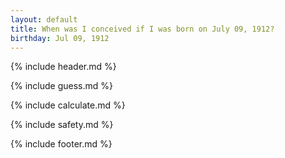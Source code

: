 ```yaml
---
layout: default
title: When was I conceived if I was born on July 09, 1912?
birthday: Jul 09, 1912
---
```


{% include header.md %}

{% include guess.md %}

{% include calculate.md %}

{% include safety.md %}

{% include footer.md %}



